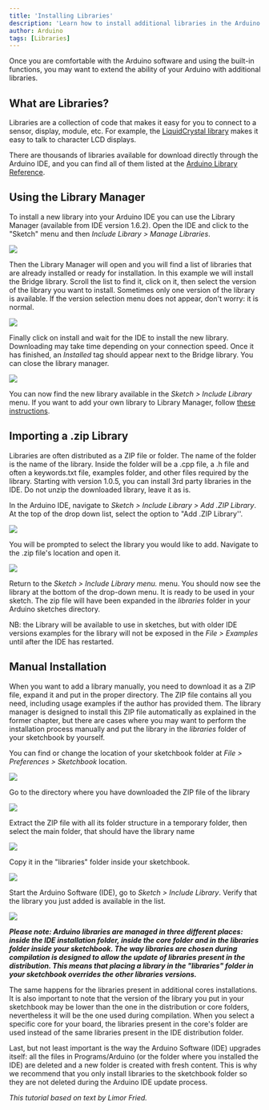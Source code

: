```yaml
---
title: 'Installing Libraries'
description: 'Learn how to install additional libraries in the Arduino IDE 1.'
author: Arduino
tags: [Libraries]
---
```


Once you are comfortable with the Arduino software and using the built-in functions, you may want to extend the ability of your Arduino with additional libraries.

## What are Libraries?

Libraries are a collection of code that makes it easy for you to connect to a sensor, display, module, etc. For example, the [LiquidCrystal library](https://www.arduino.cc/reference/en/libraries/liquidcrystal/) makes it easy to talk to character LCD displays.

There are thousands of libraries available for download directly through the Arduino IDE, and you can find all of them listed at the [Arduino Library Reference](https://www.arduino.cc/reference/en/libraries/).


## Using the Library Manager

To install a new library into your Arduino IDE you can use the Library Manager (available from IDE version 1.6.2).
Open the IDE and click to the "Sketch" menu and then _Include Library > Manage Libraries_.

![](assets/LibraryManager_1.png)

Then the Library Manager will open and you will find a list of libraries that are already installed or ready for installation. In this example we will install the Bridge library. Scroll the list to find it, click on it, then select the version of the library you want to install. Sometimes only one version of the library is available. If the version selection menu does not appear, don't worry: it is normal.

![](assets/LibraryManager_2.png)

Finally click on install and wait for the IDE to install the new library. Downloading may take time depending on your connection speed.
Once it has finished, an _Installed_ tag should appear next to the Bridge library. You can close the library manager.

![](assets/LibraryManager_3.png)

You can now find the new library available in the _Sketch > Include Library_ menu.
If you want to add your own library to Library Manager, follow [these instructions](https://github.com/arduino/library-registry#adding-a-library-to-library-manager).

## Importing a .zip Library

Libraries are often distributed as a ZIP file or folder. The name of the folder is the name of the library. Inside the folder will be a .cpp file, a .h file and often a keywords.txt file, examples folder, and other files required by the library. Starting with version 1.0.5, you can install 3rd party libraries in the IDE. Do not unzip the downloaded library, leave it as is.

In the Arduino IDE, navigate to _Sketch > Include Library > Add .ZIP Library_. At the top of the drop down list, select the option to "Add .ZIP Library''.

![](assets/ImportLibraryFromZIPFile.png)

You will be prompted to select the library you would like to add. Navigate to the .zip file's location and open it.

![](assets/SelectLibraryZip.png)

Return to the _Sketch > Include Library menu._ menu. You should now see the library at the bottom of the drop-down menu. It is ready to be used in your sketch.
The zip file will have been expanded in the _libraries_ folder in your Arduino sketches directory.

NB: the Library will be available to use in sketches, but with older IDE versions examples for the library will not be exposed in the _File > Examples_ until after the IDE has restarted.

## Manual Installation

When you want to add a library manually, you need to download it as a ZIP file, expand it and put in the proper directory. The ZIP file contains all you need, including usage examples if the author has provided them. The library manager is designed to install this ZIP file automatically as explained in the former chapter, but there are cases where you may want to perform the installation process manually and put the library in the _libraries_ folder of your sketchbook by yourself.

You can find or change the location of your sketchbook folder at _File > Preferences > Sketchbook_ location.

![](assets/Sketchbook_Prefs.jpg)

Go to the directory where you have downloaded the ZIP file of the library

![](assets/Lib_ZIP_1.jpg)

Extract the ZIP file with all its folder structure in a temporary folder, then select the main folder, that should have the library name

![](assets/Lib_ZIP_2.jpg)

Copy it in the "libraries" folder inside your sketchbook.

![](assets/Lib_ZIP_3.jpg)

Start the Arduino Software (IDE), go to _Sketch > Include Library_. Verify that the library you just added is available in the list.

![](assets/Lib_ZIP_4.jpg)

***Please note: Arduino libraries are managed in three different places: inside the IDE installation folder, inside the core folder and in the libraries folder inside your sketchbook. The way libraries are chosen during compilation is designed to allow the update of libraries present in the distribution. This means that placing a library in the "libraries" folder in your sketchbook overrides the other libraries versions.***

The same happens for the libraries present in additional cores installations. It is also important to note that the version of the library you put in your sketchbook may be lower than the one in the distribution or core folders, nevertheless it will be the one used during compilation. When you select a specific core for your board, the libraries present in the core's folder are used instead of the same libraries present in the IDE distribution folder.

Last, but not least important is the way the Arduino Software (IDE) upgrades itself: all the files in Programs/Arduino (or the folder where you installed the IDE) are deleted and a new folder is created with fresh content.
This is why we recommend that you only install libraries to the sketchbook folder so they are not deleted during the Arduino IDE update process.

_This tutorial based on text by Limor Fried._